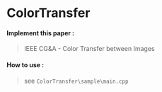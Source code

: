 # ColorTransfer

#### Implement this paper :
> IEEE CG&A - Color Transfer between Images

#### How to use :
> see `ColorTransfer\sample\main.cpp`

